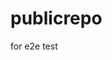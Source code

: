 # publicrepo
for e2e test












































































































































































































































































































































































































































































































































































































































































































































































































































































































































































































































































































































































































































































































































































































































































































































































